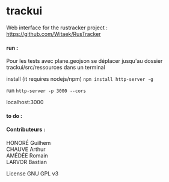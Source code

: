# trackui
Web interface for the rustracker project :
https://github.com/Witaek/RusTracker

#### **run :**
Pour les tests avec plane.geojson
se déplacer jusqu'au dossier trackui/src/ressources dans un terminal


install (it requires nodejs/npm)
`npm install http-server -g`

run
`http-server -p 3000 --cors`

localhost:3000

#### **to do :** 



#### **Contributeurs :**  
HONORÉ Guilhem  
CHAUVE Arthur  
AMÉDÉE Romain  
LARVOR Bastian  


License GNU GPL v3
